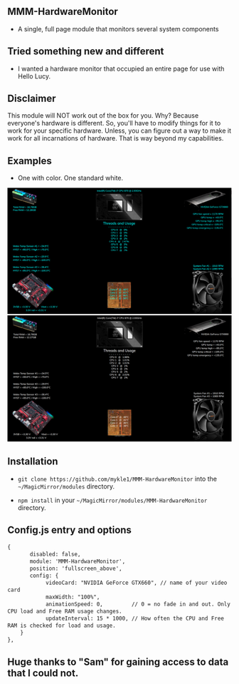 ## MMM-HardwareMonitor

* A single, full page module that monitors several system components

## Tried something new and different

* I wanted a hardware monitor that occupied an entire page for use with Hello Lucy.

## Disclaimer

This module will NOT work out of the box for you. Why? Because everyone's hardware is different.
So, you'll have to modify things for it to work for your specific hardware.
Unless, you can figure out a way to make it work for all incarnations of hardware.
That is way beyond my capabilities.

## Examples

* One with color. One standard white.

![](images/cyan.png)
![](images/white.png)

## Installation

* `git clone https://github.com/mykle1/MMM-HardwareMonitor` into the `~/MagicMirror/modules` directory.

* `npm install` in your `~/MagicMirror/modules/MMM-HardwareMonitor` directory.


## Config.js entry and options

    {
           disabled: false,
           module: 'MMM-HardwareMonitor',
           position: 'fullscreen_above',
		   config: {
		        videoCard: "NVIDIA GeForce GTX660", // name of your video card
        	   	maxWidth: "100%",
        	   	animationSpeed: 0,         // 0 = no fade in and out. Only CPU load and Free RAM usage changes.
			    updateInterval: 15 * 1000, // How often the CPU and Free RAM is checked for load and usage.
		}
    },
	
## Huge thanks to "Sam" for gaining access to data that I could not.